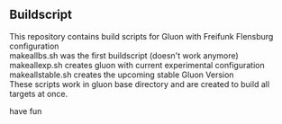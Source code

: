 Buildscript
-----------
This repository contains build scripts for Gluon with Freifunk Flensburg configuration <br />
makeallbs.sh was the first buildscript (doesn't work anymore)<br />
makeallexp.sh creates gluon with current experimental configuration<br />
makeallstable.sh creates the upcoming stable Gluon Version<br />
These scripts work in gluon base directory and are created to build all targets at once.<br />

have fun<br />
